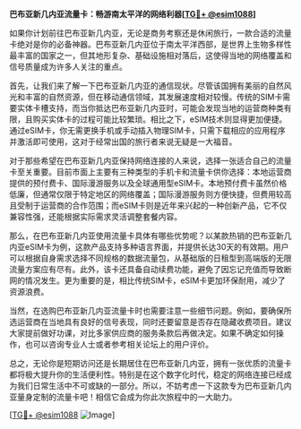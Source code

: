 **巴布亚新几内亚流量卡：畅游南太平洋的网络利器[[TG💪+ @esim1088](https://t.me/s/esim1088)]**

如果你计划前往巴布亚新几内亚，无论是商务考察还是休闲旅行，一款合适的流量卡绝对是你的必备神器。巴布亚新几内亚位于南太平洋西部，是世界上生物多样性最丰富的国家之一，但其地形复杂、基础设施相对落后，这使得当地的网络覆盖和信号质量成为许多人关注的重点。

首先，让我们来了解一下巴布亚新几内亚的通信现状。尽管该国拥有美丽的自然风光和丰富的自然资源，但在移动通信领域，其发展速度相对较慢。传统的SIM卡需要实体卡槽支持，而当你抵达巴布亚新几内亚时，可能会发现当地的运营商种类有限，且购买实体卡的过程可能比较繁琐。相比之下，eSIM技术则显得更加便捷。通过eSIM卡，你无需更换手机或手动插入物理SIM卡，只需下载相应的应用程序并激活即可使用，这对于经常出国的旅行者来说无疑是一大福音。

对于那些希望在巴布亚新几内亚保持网络连接的人来说，选择一张适合自己的流量卡至关重要。目前市面上主要有三种类型的手机卡和流量卡供你选择：本地运营商提供的预付费卡、国际漫游服务以及全球通用型eSIM卡。本地预付费卡虽然价格低廉，但通常仅限于特定地区的网络覆盖；国际漫游服务则方便快捷，但费用较高且受制于运营商的合作范围；而eSIM卡则是近年来兴起的一种创新产品，它不仅兼容性强，还能根据实际需求灵活调整套餐内容。

那么，在巴布亚新几内亚使用流量卡具体有哪些优势呢？以某款热销的巴布亚新几内亚eSIM卡为例，这款产品支持多种语言界面，并提供长达30天的有效期。用户可以根据自身需求选择不同规格的数据流量包，从基础版的日租型到高端版的无限流量方案应有尽有。此外，该卡还具备自动续费功能，避免了因忘记充值而导致断网的情况发生。更为重要的是，相比传统SIM卡，eSIM卡更加环保耐用，减少了资源浪费。

当然，在选购巴布亚新几内亚流量卡时也需要注意一些细节问题。例如，要确保所选运营商在当地具有良好的信号表现，同时还要留意是否存在隐藏收费项目。建议大家提前做好功课，对比多家供应商的服务条款后再做决定。如果不确定如何操作，也可以咨询专业人士或者参考相关论坛上的用户评价。

总之，无论你是短期访问还是长期居住在巴布亚新几内亚，拥有一张优质的流量卡都将极大提升你的生活便利性。特别是在这个数字化时代，稳定的网络连接已经成为我们日常生活中不可或缺的一部分。所以，不妨考虑一下这款专为巴布亚新几内亚量身定制的流量卡吧！相信它会成为你此次旅程中的一大助力。

[[TG💪+ @esim1088](https://t.me/s/esim1088) ![Image](https://i.postimg.cc/4NQfJmqS/Snipaste-2025-05-13-00-14-12.png)]